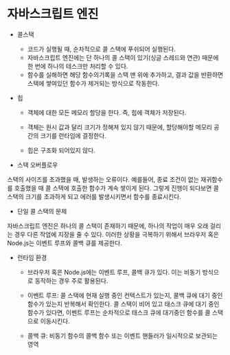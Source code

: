 # 자바스크립트 엔진

- 콜스택

  - 코드가 실행될 때, 순차적으로 콜 스택에 푸쉬되어 실행된다.
  - 자바스크립트 엔진에는 단 하나의 콜 스택이 있기(싱글 스레드와 연관) 때문에 한 번에 하나의 테스크만 처리할 수 있다.
  - 함수를 실해하면 해당 함수의기록을 스택 맨 위에 추가하고, 결과 값을 반환하면 스택에 쌓여있던 함수가 제거되는 방식으로 작동한다.

- 힙

  - 객체에 대한 모든 메모리 할당을 한다. 즉, 힙에 객체가 저장된다.

  - 객체는 원시 값과 달리 크기가 정해져 있지 않기 때문에, 할당해야할 메모리 공간의 크기를 런타임에 결정한다.

  - 힙은 구조화 되어있지 않다.

- 스택 오버플로우

스택의 사이즈를 초과했을 때, 발생하는 오류이다. 예를들어, 종료 조건이 없는 재귀함수를 호출했을 때 콜 스택에 호출한 함수가 계속 쌓이게 된다. 그렇게 진행이 되다보면 콜 스택의 크기를 초과하게 되고 에러를 발생시키면서 함수를 종료시킨다.

- 단일 콜 스택의 문제

자바스크립트 엔진은 하나의 콜 스택이 존재하기 때문에, 하나의 작업이 매우 오래 걸리는 경우 다른 작업에 지장을 줄 수 있다. 이러한 상황을 극복하기 위해서 브라우저 혹은 Node.js는 이벤트 루프와 콜백 큐를 제공한다.

- 런타임 환경

  - 브라우저 혹은 Node.js에는 이벤트 루프, 콜백 큐가 있다. 이는 비동기 방식으로 동작하는 경우 주로 활용된다.

  - 이벤트 루프: 콜 스택에 현재 실행 중인 컨텍스트가 있는지, 콜백 큐에 대기 중인 함수가 있는지 반복해서 확인한다. 콜 스택이 비어 있고 태스크 큐에 대기 중인 함수가 있다면, 이벤트 루프는 순차적으로 태스크 큐에 대기중인 함수를 콜 스택으로 이동시킨다.

  - 콜백 큐: 비동기 함수의 콜백 함수 또는 이벤트 핸들러가 일시적으로 보관되는 영역
